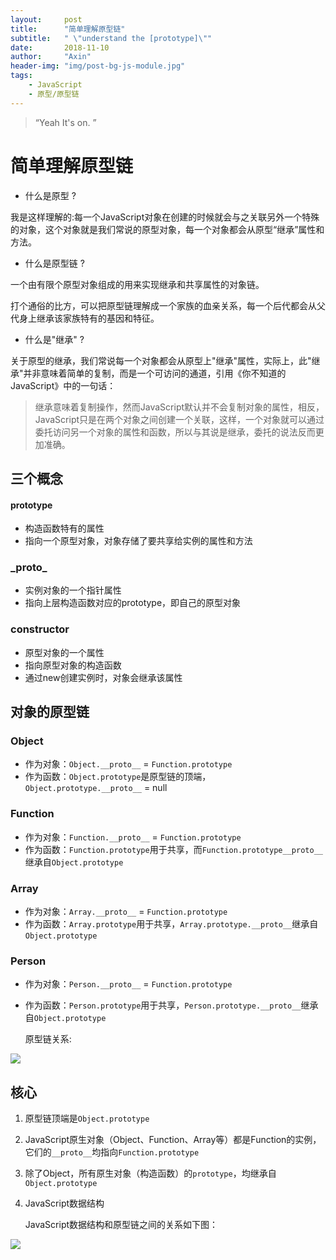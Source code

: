 ```yaml
---
layout:     post
title:      "简单理解原型链"
subtitle:   " \"understand the [prototype]\""
date:       2018-11-10
author:     "Axin"
header-img: "img/post-bg-js-module.jpg"
tags:
    - JavaScript
    - 原型/原型链
---
```


> “Yeah It's on. ”

# 简单理解原型链

- 什么是原型 ?

我是这样理解的:每一个JavaScript对象在创建的时候就会与之关联另外一个特殊的对象，这个对象就是我们常说的原型对象，每一个对象都会从原型“继承”属性和方法。

- 什么是原型链 ?

一个由有限个原型对象组成的用来实现继承和共享属性的对象链。

打个通俗的比方，可以把原型链理解成一个家族的血亲关系，每一个后代都会从父代身上继承该家族特有的基因和特征。

- 什么是"继承" ?

关于原型的继承，我们常说每一个对象都会从原型上"继承"属性，实际上，此"继承"并非意味着简单的复制，而是一个可访问的通道，引用《你不知道的JavaScript》中的一句话：

> 继承意味着复制操作，然而JavaScript默认并不会复制对象的属性，相反，JavaScript只是在两个对象之间创建一个关联，这样，一个对象就可以通过委托访问另一个对象的属性和函数，所以与其说是继承，委托的说法反而更加准确。

## 三个概念

#### prototype

- 构造函数特有的属性
- 指向一个原型对象，对象存储了要共享给实例的属性和方法

### \_proto_

- 实例对象的一个指针属性
- 指向上层构造函数对应的prototype，即自己的原型对象

### constructor

- 原型对象的一个属性
- 指向原型对象的构造函数
- 通过new创建实例时，对象会继承该属性

## 对象的原型链

### Object

- 作为对象：`Object.__proto__` = `Function.prototype`
- 作为函数：`Object.prototype`是原型链的顶端，`Object.prototype.__proto__` = null

### Function

- 作为对象：`Function.__proto__` = `Function.prototype`
- 作为函数：`Function.prototype`用于共享，而`Function.prototype__proto__`继承自`Object.prototype`

### Array

- 作为对象：`Array.__proto__` = `Function.prototype`
- 作为函数：`Array.prototype`用于共享，`Array.prototype.__proto__`继承自`Object.prototype`

### Person

- 作为对象：`Person.__proto__` = `Function.prototype`

- 作为函数：`Person.prototype`用于共享，`Person.prototype.__proto__`继承自`Object.prototype`

  原型链关系:   

![](http://pr4fpy96f.bkt.clouddn.com/3416099297-5c8a69fead850_articlex.png)

## 核心

1. 原型链顶端是`Object.prototype`

2. JavaScript原生对象（Object、Function、Array等）都是Function的实例，它们的`__proto__`均指向`Function.prototype`

3. 除了Object，所有原生对象（构造函数）的`prototype`，均继承自`Object.prototype` 

4. JavaScript数据结构

   JavaScript数据结构和原型链之间的关系如下图：

![](http://pr4fpy96f.bkt.clouddn.com/Javascript%E6%95%B0%E6%8D%AE%E7%BB%93%E6%9E%84%E5%8F%8A%E5%8E%9F%E5%9E%8B%E9%93%BE.png)

